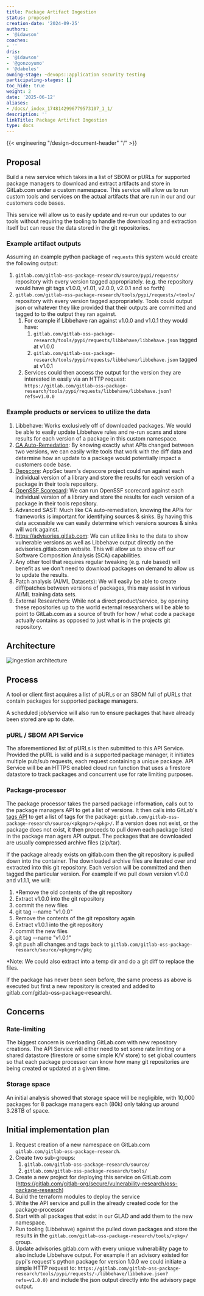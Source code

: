 ```yaml
---
title: Package Artifact Ingestion
status: proposed
creation-date: '2024-09-25'
authors:
- '@idawson'
coaches:
- ''
dris:
- '@idawson'
- '@gonzoyumo'
- '@dabeles'
owning-stage: ~devops::application security testing
participating-stages: []
toc_hide: true
weight: 2
date: '2025-06-12'
aliases:
- /docs/_index_1748142996779573107_1_1/
description: ''
linkTitle: Package Artifact Ingestion
type: docs
---
```


<!-- Design Doucments often contain forward-looking statements -->
<!-- vale gitlab.FutureTense = NO -->

<!-- This renders the design document header on the detail page, so don't remove it-->
{{< engineering "/design-document-header" "/" >}}

<!--
Don't add a h1 headline. It'll be added automatically from the title front matter attribute.

For long pages, consider creating a table of contents.
-->

## Proposal

Build a new service which takes in a list of SBOM or pURLs for supported package managers to download and extract artifacts and store in GitLab.com under a custom namespace. This service will allow us to run custom tools and services on the actual artifacts that are run in our and our customers code bases.

This service will allow us to easily update and re-run our updates to our tools without requiring the tooling to handle the downloading and extraction itself but can reuse the data stored in the git repositories.

### Example artifact outputs

Assuming an example python package of `requests` this system would create the following output:

1. `gitlab.com/gitlab-oss-package-research/source/pypi/requests/` repository with every version tagged appropriately. (e.g. the repository would have git tags v1.0.0, v1.01, v2.0.0, v2.0.1 and so forth)
2. `gitlab.com/gitlab-oss-package-research/tools/pypi/requests/<tool>/` repository with every version tagged appropriately. Tools could output json or whatever they like provided that their outputs are committed and tagged to to the output they ran against.
    1. For example if Libbehave ran against v1.0.0 and v1.0.1 they would have:
        1. `gitlab.com/gitlab-oss-package-research/tools/pypi/requests/libbehave/libbehave.json` tagged at v1.0.0
        2. `gitlab.com/gitlab-oss-package-research/tools/pypi/requests/libbehave/libbehave.json` tagged at v1.0.1
    2. Services could then access the output for the version they are interested in easily via an HTTP request: `https://gitlab.com/gitlab-oss-package-research/tools/pypi/requests/libbehave/libbehave.json?refs=v1.0.0`

### Example products or services to utilize the data

1. Libbehave: Works exclusively off of downloaded packages. We would be able to easily update Libbehave rules and re-run scans and store results for each version of a package in this custom namespace.
2. [CA Auto-Remedation](https://gitlab.com/groups/gitlab-org/-/epics/15114): By knowing exactly what APIs changed between two versions, we can easily write tools that work with the diff data and determine how an update to a package would potentially impact a customers code base.
3. [Depscore](https://gitlab.com/gitlab-com/gl-security/product-security/appsec/tooling/depscore): AppSec team's depscore project could run against each individual version of a library and store the results for each version of a package in their tools repository.
4. [OpenSSF Scorecard](https://github.com/ossf/scorecard): We can run OpenSSF scorecard against each individual version of a library and store the results for each version of a package in their tools repository.
5. Advanced SAST: Much like CA auto-remediation, knowing the APIs for frameworks is important for identifying sources & sinks. By having this data accessible we can easily determine which versions sources & sinks will work against.
6. https://advisories.gitlab.com: We can utilize links to the data to show vulnerable versions as well as Libbehave output directly on the advisories.gitlab.com website. This will allow us to show off our Software Composition Analysis (SCA) capabilities.
7. Any other tool that requires regular tweaking (e.g. rule based) will benefit as we don't need to download packages on demand to allow us to update the results.
8. Patch analysis (AI/ML Datasets): We will easily be able to create diff/patches between versions of packages, this may assist in various AI/ML training data sets.
9. External Researchers: While not a direct product/service, by opening these repositories up to the world external researchers will be able to point to GitLab.com as a source of truth for how / what code a package actually contains as opposed to just what is in the projects git repository.

## Architecture

![ingestion architecture](/images/handbook/engineering/architecture/design-documents/package_artifact_ingestion/ingestion_architecture.png)

## Process

A tool or client first acquires a list of pURLs or an SBOM full of pURLs that contain packages for supported package managers.

A scheduled job/service will also run to ensure packages that have already been stored are up to date.

### pURL / SBOM API Service

The aforementioned list of pURLs is then submitted to this API Service. Provided the pURL is valid and is a supported package manager, it initiates multiple pub/sub requests, each request containing a unique package. API Service will be an HTTPS enabled cloud run function that uses a firestore datastore to track packages and concurrent use for rate limiting purposes.

### Package-processor

The package processor takes the parsed package information, calls out to the package managers API to get a list of versions. It then calls into GitLab's [tags API](https://docs.gitlab.com/ee/api/tags.html) to get a list of tags for the package:  `gitlab.com/gitlab-oss-package-research/source/<pkgmgr>/<pkg>/`. If a version does not exist, or the package does not exist, it then proceeds to pull down each package listed in the package man agers API output. The packages that are downloaded are usually compressed archive files (zip/tar).

If the package already exists on gitlab.com then the git repository is pulled down into the container. The downloaded archive files are iterated over and extracted into this git repository. Each version will be committed and then tagged the particular version. For example if we pull down version v1.0.0 and v1.1.1, we will:

1. \*Remove the old contents of the git repository
1. Extract v1.0.0 into the git repository
1. commit the new files
1. git tag --name "v1.0.0"
1. Remove the contents of the git repository again
1. Extract v1.0.1 into the git repository
1. commit the new files
1. git tag --name "v1.0.1"
1. git push all changes and tags back to `gitlab.com/gitlab-oss-package-research/source/<pkgmgr>/pkg`

\*Note: We could also extract into a temp dir and do a git diff to replace the files.

If the package has never been seen before, the same process as above is executed but first a new repository is created and added to gitlab.com/gitlab-oss-package-research/.

## Concerns

### Rate-limiting

The biggest concern is overloading GitLab.com with new repository creations. The API Service will either need to set some rate limiting or a shared datastore (firestore or some simple K/V store) to set global counters so that each package processor can know how many git repositories are being created or updated at a given time.

### Storage space

An initial analysis showed that storage space will be negligible, with 10,000 packages for 8 package managers each (80k) only taking up around 3.28TB of space.

## Initial implementation plan

1. Request creation of a new namespace on GitLab.com `gitlab.com/gitlab-oss-package-research`.
2. Create two sub-groups:
    1. `gitlab.com/gitlab-oss-package-research/source/`
    2. `gitlab.com/gitlab-oss-package-research/tools/`
3. Create a new project for deploying this service on GitLab.com (https://gitlab.com/gitlab-org/secure/vulnerability-research/oss-package-research)
4. Build the terraform modules to deploy the service
5. Write the API service and pull in the already created code for the package-processor
6. Start with all packages that exist in our GLAD and add them to the new namespace.
7. Run tooling (Libbehave) against the pulled down packages and store the results in the `gitlab.com/gitlab-oss-package-research/tools/<pkg>/` group.
8. Update advisories.gitlab.com with every unique vulnerability page to also include Libbehave output. For example if an advisory existed for pypi's request's python package for version 1.0.0 we could initiate a simple HTTP request to: `https://gitlab.com/gitlab-oss-package-research/tools/pypi/requests/-/libbehave/libbehave.json?refs=v1.0.0)` and include the json output directly into the advisory page output.
